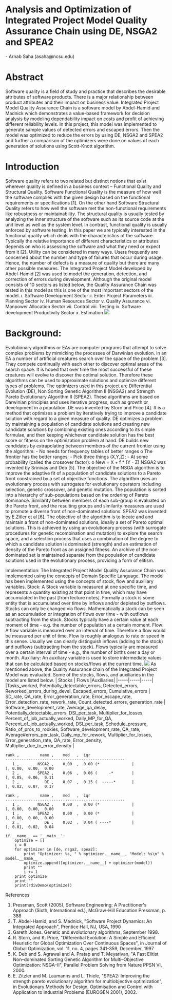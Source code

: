 <h1>Analysis and Optimization of Integrated Project Model Quality Assurance Chain using DE, NSGA2 and SPEA2</h1>
-	Arnab Saha (asaha@ncsu.edu)

<h1>Abstract</h1>
Software quality is a field of study and practice that describes the desirable attributes of software products. There is a major relationship between product attributes and their impact on business value. Integrated Project Model Quality Assurance Chain is a software model by Abdel-Hamid and Madnick which demonstrates a value-based framework for decision analysis by modeling dependability impact on costs and profit of achieving different reliability levels. In this project, this model was implemented to generate sample values of detected errors and escaped errors. Then the model was optimized to reduce the errors by using DE, NSGA2 and SPEA2 and further a comparison of the optimizers were done on values of each generation of solutions using Scott-Knott algorithm.
<h1>Introduction</h1>
Software quality refers to two related but distinct notions that exist wherever quality is defined in a business context – Functional Quality and Structural Quality. Software Functional Quality is the measure of how well the software complies with the given design based on the functional requirements or specifications [1]. On the other hand Software Structural Quality refers to how well the software met the non-functional requirements like robustness or maintainability. The structural quality is usually tested by analyzing the inner structure of the software such as its source code at the unit level as well as the system level. In contrast, functional quality is usually enforced by software testing. 
In this paper we are typically interested in the functional quality which deals with the characteristics of the software. Typically the relative importance of different characteristics or attributes depends on who is assessing the software and what they need or expect from it [2].  Utility can be considered in many ways. Users frequently are concerned about the number and type of failures that occur during usage. Hence, the number of defects is a measure of quality but there are many other possible measures. The Integrated Project Model developed by Abdel-Hamid [2] was used to model the generation, detection, and correction of errors during development. Although the original model consists of 10 sectors as listed below, the Quality Assurance Chain was tested in this model as this is one of the most important sectors of the model.
i.	Software Development Sector
ii.	Enter Project Parameters
iii.	Planning Sector
iv.	Human Resources Sector
v.	Quality Assurance
vi.	Manpower Allocation Sector
vii.	Control
viii.	Testing
ix.	Software development Productivity Sector
x.	Estimation
<img src="\images\ipm_full.png">
<h1>Background:</h1>
Evolutionary algorithms or EAs are computer programs that attempt to solve complex problems by mimicking the processes of Darwinian evolution. In an EA a number of artificial creatures search over the space of the problem [3]. They compete continually with each other to discover optimal areas of the search space. It is hoped that over time the most successful of these creatures will evolve to discover the optimal solution. Therefore these algorithms can be used to approximate solutions and optimize different types of problems. 
The optimizers used in this project are Differential Evolution (DE), Non Sorting Genetic Algorithm II (NSGA2) and Strength Pareto Evolutionary Algorithm II (SPEA2). These algorithms are based on Darwinian principles and uses iterative progress, such as growth or development in a population. 
DE was invented by Storn and Price [4]. It is a method that optimizes a problem by iteratively trying to improve a candidate solution with regard to a given measure of quality. DE optimizes a problem by maintaining a population of candidate solutions and creating new candidate solutions by combining existing ones according to its simple formulae, and then keeping whichever candidate solution has the best score or fitness on the optimization problem at hand. DE builds new candidates by extrapolating between members of the current frontier using the algorithm: 
-	No needs for frequency tables of better ranges
o	The frontier has the better ranges;
-	Pick three things (X,Y,Z);
-	At some probability (called the crossover factor):
o	New = X + f * (Y - Z)
NSGA2 was invented by Srinivas and Deb [5]. The objective of the NSGA algorithm is to improve the adaptive fit of a population of candidate solutions to a Pareto front constrained by a set of objective functions. The algorithm uses an evolutionary process with surrogates for evolutionary operators including selection, genetic crossover, and genetic mutation. The population is sorted into a hierarchy of sub-populations based on the ordering of Pareto dominance. Similarity between members of each sub-group is evaluated on the Pareto front, and the resulting groups and similarity measures are used to promote a diverse front of non-dominated solutions. 
SPEA2 was invented by E.Zitler et al [6]. The objective of the algorithm is to locate and and maintain a front of non-dominated solutions, ideally a set of Pareto optimal solutions. This is achieved by using an evolutionary process (with surrogate procedures for genetic recombination and mutation) to explore the search space, and a selection process that uses a combination of the degree to which a candidate solution is dominated (strength) and an estimation of density of the Pareto front as an assigned fitness. An archive of the non-dominated set is maintained separate from the population of candidate solutions used in the evolutionary process, providing a form of elitism.

Implementation:
The Integrated Project Model Quality Assurance Chain was implemented using the concepts of Domain Specific Language. The model has been implemented using the concepts of stock, flow and auxiliary variables. 
Stock: A Stock variable is measured at one specific time, and represents a quantity existing at that point in time, which may have accumulated in the past [from lecture notes]. Formally a stock is some entity that is accumulated over time by inflows and/or depleted by outflows. Stocks can only be changed via flows. Mathematically a stock can be seen as an accumulation or integration of flows over time - with outflows subtracting from the stock. Stocks typically have a certain value at each moment of time - e.g. the number of population at a certain moment.
Flow: A flow variable is measured over an interval of time. Therefore a flow would be measured per unit of time. Flow is roughly analogous to rate or speed in this sense. Usually we can clearly distinguish inflows (adding to the stock) and outflows (subtracting from the stock). Flows typically are measured over a certain interval of time - e.g., the number of births over a day or month.
Auxiliary: An auxiliary variable is used to store intermediate values that can be calculated based on stocks/flows at the current time. 
<img src="\images\ipm_QA.png">
As mentioned above, the Quality Assurance chain of the Integrated Project Model was evaluated. Some of the stocks, flows, and auxiliaries in the model are listed below.
| Stocks   |   Flows   |Auxiliaries| 
|-----|-----|-----|
|Tasks_worked, Potentially_detectable_errors, Detected_errors, Reworked_errors_during_devel, Escaped_errors, Cumulative_errors    | SD_rate, QA_rate, Error_generation_rate, Error_escape_rate, Error_detection_rate, rework_rate, Count_detected_errors, generation_rate  | Software_development_rate, Average_qa_delay, Potentially_detectable_errors, DSI_per_task, Multiplier_for_losses, Percent_of_job_actually_worked, Daily_MP_for_QA, Percent_of_job_actually_worked, DSI_per_task, Schedule_pressure, Ratio_of_pros_to_rookies, Software_development_rate, QA_rate, Average#errors_per_task, Daily_mp_for_rework, Multiplier_for_losses, Error_generation_rate, QA_rate, Error_density, Multiplier_due_to_error_density  |


```
rank ,         name ,    med   ,  iqr 
----------------------------------------------------
   1 ,        NSGA2 ,    0.00  ,  0.00 (*              |              ), 0.00,  0.00,  0.00
   2 ,        SPEA2 ,    0.06  ,  0.06 (     -*        |              ), 0.05,  0.06,  0.11
   2 ,           DE ,    0.07  ,  0.15 (  -----*       |              ), 0.02,  0.07,  0.17
```

```
rank ,         name ,    med   ,  iqr 
----------------------------------------------------
   1 ,        NSGA2 ,    0.00  ,  0.00 (*              |              ), 0.00,  0.00,  0.00
   1 ,        SPEA2 ,    0.00  ,  0.00 (*              |              ), 0.00,  0.00,  0.00
   2 ,           DE ,    0.02  ,  0.04 ( ----*         |              ), 0.01,  0.02,  0.04
```

```
if __name__ == '__main__':
    optimize = []
    i = 0
    for optimizer in [de, nsga2, spea2]:
        print "Optimizer: %s, " % optimizer.__name__, "Model: %s\n" % model.__name__
        optimize.append([optimizer.__name__] + optimizer(model))
        print ""
        i += 1
    print optimize
    print ""
    print(rdivDemo(optimize))
```









References
1.	Pressman, Scott (2005), Software Engineering: A Practitioner's Approach (Sixth, International ed.), McGraw-Hill Education Pressman, p. 388
2.	T. Abdel-Hamid, and S. Madnick, "Software Project Dynamics: An Integrated Approach", Prentice Hall, NJ, USA, 1990
3.	Gareth Jones. Genetic and evolutionary algorithms, September 1998.
4.	R. Storn, and K. Price, "Differential Evolution: A Simple and Efficient Heuristic for Global Optimization Over Continuous Spaces", in Journal of Global Optimization, vol. 11, no. 4, pages 341-359, December, 1997
5.	K. Deb and S. Agrawal and A. Pratap and T. Meyarivan, "A Fast Elitist Non–dominated Sorting Genetic Algorithm for Multi–Objective Optimization: NSGA–II", Parallel Problem Solving from Nature PPSN VI, 2000.
6.	E. Zitzler and M. Laumanns and L. Thiele, "SPEA2: Improving the strength pareto evolutionary algorithm for multiobjective optimization", in Evolutionary Methods for Design, Optimisation and Control with Application to Industrial Problems (EUROGEN 2001), 2002.
